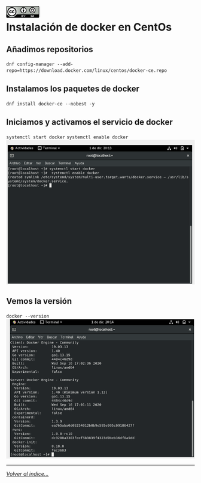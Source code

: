 <img src="../imagenes/MI-LICENCIA88x31.png" style="float: left; margin-right: 10px;" />

# Instalación de docker en CentOs
## Añadimos repositorios
`dnf config-manager --add-repo=https://download.docker.com/linux/centos/docker-ce.repo`

## Instalamos los paquetes de docker
`dnf install docker-ce --nobest -y`

## Iniciamos y activamos el servicio de docker
`systemctl start docker`
`systemctl enable docker`
![servicio](../imagenes/1.png)

## Vemos la versión
`docker --version`
![version](../imagenes/2.png)
________________________________________
*[Volver al indice...](../README.md)*
